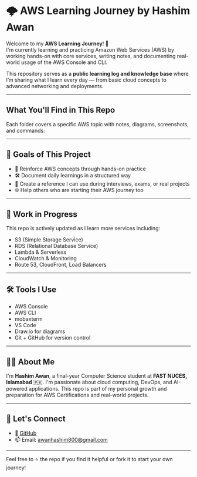 # 🌩️ AWS Learning Journey by Hashim Awan

Welcome to my **AWS Learning Journey**! 🚀  
I'm currently learning and practicing Amazon Web Services (AWS) by working hands-on with core services, writing notes, and documenting real-world usage of the AWS Console and CLI.

This repository serves as a **public learning log and knowledge base** where I’m sharing what I learn every day — from basic cloud concepts to advanced networking and deployments.

---

##  What You'll Find in This Repo

Each folder covers a specific AWS topic with notes, diagrams, screenshots, and commands:


---

## 📌 Goals of This Project

- 🧠 Reinforce AWS concepts through hands-on practice
- 🛠️ Document daily learnings in a structured way
- 📁 Create a reference I can use during interviews, exams, or real projects
- 🌐 Help others who are starting their AWS journey too

---

## 🚧 Work in Progress

This repo is actively updated as I learn more services including:
- S3 (Simple Storage Service)
- RDS (Relational Database Service)
- Lambda & Serverless
- CloudWatch & Monitoring
- Route 53, CloudFront, Load Balancers

---

## 🛠️ Tools I Use

- AWS Console
- AWS CLI
- mobaxterm
- VS Code
- Draw.io for diagrams
- Git + GitHub for version control

---

## 👨‍💻 About Me

I'm **Hashim Awan**, a final-year Computer Science student at **FAST NUCES, Islamabad** 🇵🇰. I'm passionate about cloud computing, DevOps, and AI-powered applications. This repo is part of my personal growth and preparation for AWS Certifications and real-world projects.

---

## 🤝 Let's Connect


- 🐙 [GitHub](https://github.com/hashimaawan)
- 📫 Email: awanhashim800@gmail.com

---

Feel free to ⭐️ the repo if you find it helpful or fork it to start your own journey!
